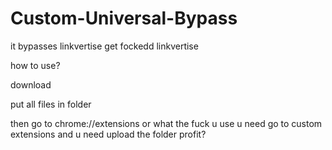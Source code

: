 # Custom-Universal-Bypass
it bypasses linkvertise get fockedd linkvertise

how to use?

download

put all files in folder

then go to chrome://extensions
or what the fuck u use u need go to custom extensions and u need upload the folder
profit?
